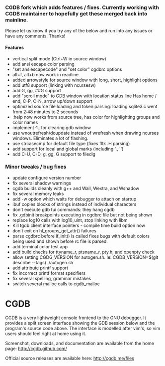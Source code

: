 ### CGDB fork which adds features / fixes. Currently working with CGDB maintainer to hopefully get these merged back into mainline.

Please let us know if you try any of the below and run into any issues or have any comments. Thanks!

#### Features
- vertical split mode (Ctrl+W in source window)
- add ansi escape color parsing
- "set ansiescapecode" and "set color" cgdbrc options
- alt+f, alt+b now work in readline
- added arrowstyle for source window with long, short, highlight options
- add utf8 support (linking with ncursesw)
- add G, gg, ##G support
- add "scroll mode" to GDB window with location status line
    Has home / end, C-P, C-N, arrow up/down support
- optimized source file loading and token parsing: loading sqlite3.c went from 2:48 minutes to 2 seconds
- :help now works from source tree, has color for highlighting groups and color names
- implement ^L for clearing gdb window
- use wnoutrefresh/doupdate instead of wrefresh when drawing ncurses windows. Eliminates a lot of flashing.
- use strcasecmp for default file type (fixes fltk .H parsing)
- add support for local and global marks (including '., '')
- add C-U, C-D, g, gg, G support to filedlg

### Minor tweaks / bug fixes
- update configure version number
- fix several shadow warnings
- cgdb builds cleanly with g++ and Wall, Wextra, and Wshadow
- fix several memory leaks
- add -w option which waits for debugger to attach on startup
- ibuf copies blocks of strings instead of individual characters
- don't execute gdb tui commands: they hang cgdb
- fix .gdbinit breakpoints executing in cgdbrc file but not being shown
- replace log10 calls with log10_uint, stop linking with libm
- Kill tgdb client interface pointers - compile time build option now
- don't exit on hl_groups_get_attr() failures
- parse cgdbrc before if_init() is called
    fixes bugs with default colors being used and shown before rc file is parsed.
- add terminal color test app
- add build checks for ttyname_r, ptsname_r, pty.h, and openpty check
- allow setting CGDG_VERSION for autogen.sh. Ie: CGDB_VERSION=$(git describe --tags) ./autogen.sh
- add attribute printf support
- fix incorrect printf format specifiers
- fix several spelling, grammar mistakes
- switch several malloc calls to cgdb_malloc

CGDB
====

CGDB is a very lightweight console frontend to the GNU debugger.  It provides
a split screen interface showing the GDB session below and the program's
source code above.  The interface is modelled after vim's, so vim users should
feel right at home using it.

Screenshot, downloads, and documentation are available from the home page:
http://cgdb.github.com/

Official source releases are available here:
http://cgdb.me/files
